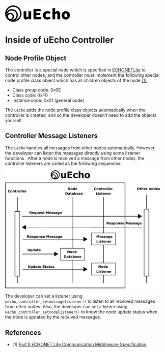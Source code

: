 ![logo](img/logo.png)

# Inside of uEcho Controller

## Node Profile Object

The controller is a special node which is specified in [ECHONETLite][enet] to control other nodes, and the controller must implement the following special node profile class object which has all children objects of the node [\[1\]][enet-spec].

- Class group code: 0x0E
- Class code: 0xF0
- Instance code: 0x01 (general node)

The `uecho` adds the node profile class objects automatically when the controller is created, and so the developer doesn't need to add the objects yourself.

## Controller Message Listeners

The `uecho` handles all messages from other nodes automatically. However, the developer can listen the messages directly using some listener functions . After a node is received a message from other nodes, the controller listeners are called as the following sequences:

![Controller Observers](img/controller_msg_listener.png)

The developer can set a listener using `uecho_controller_setmessagelistener()` to listen to all received messages from other nodes. Also, the developer can set a listern using `uecho_controller_setnodelistener()` to know the node update status when the node is updated by the received messages.

## References

- \[1\] [Part II ECHONET Lite Communication Middleware Specification][enet-spec]

[enet]:http://echonet.jp/english/
[enet-spec]:https://echonet.jp/spec_object_rp_en/
